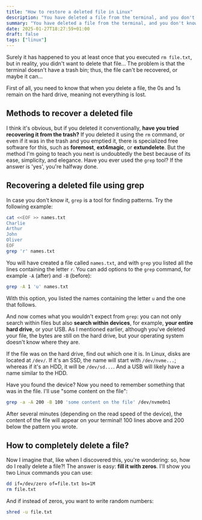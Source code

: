 ```yaml
---
title: "How to restore a deleted file in Linux"
description: "You have deleted a file from the terminal, and you don't know how to recover it... Luckily, now I'm going to tell you the definitive trick."
summary: "You have deleted a file from the terminal, and you don't know how to recover it... Luckily, now I'm going to tell you the definitive trick."
date: 2025-01-27T18:27:59+01:00
draft: false
tags: ["linux"]
---
```


Surely it has happened to you at least once that you executed `rm file.txt`, but in reality, you didn't want to delete that file... The problem is that the terminal doesn't have a trash bin; thus, the file can't be recovered, or maybe it can...

First of all, you need to know that when you delete a file, the 0s and 1s remain on the hard drive, meaning not everything is lost.

## Methods to recover a deleted file

I think it's obvious, but if you deleted it conventionally, **have you tried recovering it from the trash?**
If you deleted it using the `rm` command, or even if it was in the trash and you emptied it, there is specialized free software for this, such as **foremost**, **ext4magic**, or **extundelete**.
But the method I'm going to teach you next is undoubtedly the best because of its ease, simplicity, and elegance. Have you ever used the `grep` tool? If the answer is 'yes', you're halfway done.

## Recovering a deleted file using grep

In case you don't know it, `grep` is a tool for finding patterns. Try the following example:

```bash
cat <<EOF >> names.txt
Charlie
Arthur
John
Oliver
EOF
grep 'r' names.txt
```

You will have created a file called `names.txt`, and with `grep` you listed all the lines containing the letter `r`. You can add options to the `grep` command, for example `-A` (after) and `-B` (before):

```bash
grep -A 1 'u' names.txt
```

With this option, you listed the names containing the letter `u` and the one that follows.

And now comes what you wouldn't expect from `grep`: you can not only search within files but also **search within devices**, for example, **your entire hard drive**, or your USB. As I mentioned earlier, although you've deleted your file, the bytes are still on the hard drive, but your operating system doesn't know where they are.

If the file was on the hard drive, find out which one it is. In Linux, disks are located at `/dev/`. If it's an SSD, the name will start with `/dev/nvme...`; whereas if it's an HDD, it will be `/dev/sd...`. And a USB will likely have a name similar to the HDD.

Have you found the device? Now you need to remember something that was in the file. I'll use "some content on the file":

```bash
grep -a -A 200 -B 100 'some content on the file' /dev/nvme0n1
```

After several minutes (depending on the read speed of the device), the content of the file will appear on your terminal! 100 lines above and 200 below the pattern you wrote.

## How to completely delete a file?

Now I imagine that, like when I discovered this, you're wondering: so, how do I really delete a file?! The answer is easy: **fill it with zeros**.
I'll show you two Linux commands you can use:

```bash
dd if=/dev/zero of=file.txt bs=1M
rm file.txt
```

And if instead of zeros, you want to write random numbers:

```bash
shred -u file.txt
